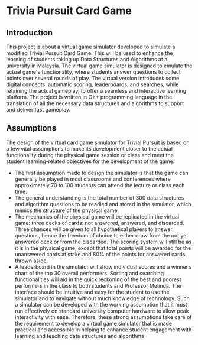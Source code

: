 # Trivia Pursuit Card Game

## Introduction
This project is about a virtual game simulator developed to simulate a modified Trivial Pursuit Card Game. This will be used to enhance the learning of students taking up Data Structures and Algorithms at a university in Malaysia. The virtual game simulator is designed to emulate the actual game's functionality, where students answer questions to collect points over several rounds of play. The virtual version introduces some digital concepts: automatic scoring, leaderboards, and searches, while retaining the actual gameplay, to offer a seamless and interactive learning platform. The project is written in C++ programming language in the translation of all the necessary data structures and algorithms to support and deliver fast gameplay. 


## Assumptions
The design of the virtual card game simulator for Trivial Pursuit is based on a few vital assumptions to make its development closer to the actual functionality during the physical game session or class and meet the student learning-related objectives for the development of the game.
- The first assumption made to design the simulator is that the game can generally be played in most classrooms and conferences where approximately 70 to 100 students can attend the lecture or class each time.
- The general understanding is the total number of 300 data structures and algorithm questions to be readied and stored in the simulator, which mimics the structure of the physical game.
- The mechanics of the physical game will be replicated in the virtual game: three decks of cards: not answered, answered, and discarded. Three chances will be given to all hypothetical players to answer questions, hence the freedom of choice to either draw from the not yet answered deck or from the discarded. The scoring system will still be as it is in the physical game, except that total points will be awarded for the unanswered cards at stake and 80% of the points for answered cards thrown aside.
- A leaderboard in the simulator will show individual scores and a winner’s chart of the top 30 overall performers. Sorting and searching functionalities will aid in the quick reckoning of the best and poorest performers in the class to both students and Professor Melinda. The interface should be intuitive and easy for the student to use the simulator and to navigate without much knowledge of technology. Such a simulator can be developed with the working assumption that it must run effectively on standard university computer hardware to allow peak interactivity with ease. Therefore, these strong assumptions take care of the requirement to develop a virtual game simulator that is made practical and accessible in helping to enhance student engagement with learning and teaching data structures and algorithms
